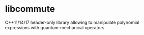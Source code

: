 # libcommute
C++11/14/17 header-only library allowing to manipulate polynomial expressions with quantum-mechanical operators
